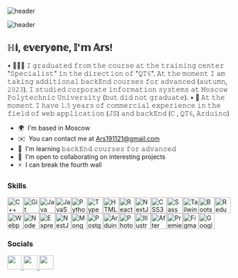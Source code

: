 ![header](https://capsule-render.vercel.app/api?type=waving&color=gradient&height=256&section=header&text=ℍ𝕚%20𝕖𝕧𝕖𝕣𝕪𝕠𝕟𝕖!&fontSize=75&animation=fadeIn&fontAlignY=38&desc=𝕀%20'%20𝕞%20𝔸𝕣𝕤%20!&descAlignY=51&descAlign=62)


![header](https://capsule-render.vercel.app/api?type=waving&color=gradient&height=256&section=header&text=ℍ𝕚%20𝕖𝕧𝕖𝕣𝕪𝕠𝕟𝕖!&fontSize=75&animation=fadeIn&fontAlignY=28&desc=𝕀%20'%20𝕞%20𝔸𝕣𝕤%20!&descAlignY=51&descAlign=62)

ℍ𝕚, 𝕖𝕧𝕖𝕣𝕪𝕠𝕟𝕖, 𝕀'𝕞 𝔸𝕣𝕤!
------------------------------------

• 👨🏻‍🎓 𝙸 𝚐𝚛𝚊𝚍𝚞𝚊𝚝𝚎𝚍 𝚏𝚛𝚘𝚖 𝚝𝚑𝚎 𝚌𝚘𝚞𝚛𝚜𝚎 𝚊𝚝 𝚝𝚑𝚎 𝚝𝚛𝚊𝚒𝚗𝚒𝚗𝚐 𝚌𝚎𝚗𝚝𝚎𝚛 "𝚂𝚙𝚎𝚌𝚒𝚊𝚕𝚒𝚜𝚝" 𝚒𝚗 𝚝𝚑𝚎 𝚍𝚒𝚛𝚎𝚌𝚝𝚒𝚘𝚗 𝚘𝚏 "𝚀𝚃𝟼". 𝙰𝚝 𝚝𝚑𝚎 𝚖𝚘𝚖𝚎𝚗𝚝 𝙸 𝚊𝚖 𝚝𝚊𝚔𝚒𝚗𝚐 𝚊𝚍𝚍𝚒𝚝𝚒𝚘𝚗𝚊𝚕 𝚋𝚊𝚌𝚔𝙴𝚗𝚍 𝚌𝚘𝚞𝚛𝚜𝚎𝚜 𝚏𝚘𝚛 𝚊𝚍𝚟𝚊𝚗𝚌𝚎𝚍 (𝚊𝚞𝚝𝚞𝚖𝚗, 𝟸𝟶𝟸𝟹). 𝙸 𝚜𝚝𝚞𝚍𝚒𝚎𝚍 𝚌𝚘𝚛𝚙𝚘𝚛𝚊𝚝𝚎 𝚒𝚗𝚏𝚘𝚛𝚖𝚊𝚝𝚒𝚘𝚗 𝚜𝚢𝚜𝚝𝚎𝚖𝚜 𝚊𝚝 𝙼𝚘𝚜𝚌𝚘𝚠 𝙿𝚘𝚕𝚢𝚝𝚎𝚌𝚑𝚗𝚒𝚌 𝚄𝚗𝚒𝚟𝚎𝚛𝚜𝚒𝚝𝚢 (𝚋𝚞𝚝 𝚍𝚒𝚍 𝚗𝚘𝚝 𝚐𝚛𝚊𝚍𝚞𝚊𝚝𝚎). • 💼 𝙰𝚝 𝚝𝚑𝚎 𝚖𝚘𝚖𝚎𝚗𝚝 𝙸 𝚑𝚊𝚟𝚎 𝟷.𝟻 𝚢𝚎𝚊𝚛𝚜 𝚘𝚏 𝚌𝚘𝚖𝚖𝚎𝚛𝚌𝚒𝚊𝚕 𝚎𝚡𝚙𝚎𝚛𝚒𝚎𝚗𝚌𝚎 𝚒𝚗 𝚝𝚑𝚎 𝚏𝚒𝚎𝚕𝚍 𝚘𝚏 𝚠𝚎𝚋 𝚊𝚙𝚙𝚕𝚒𝚌𝚊𝚝𝚒𝚘𝚗 (𝙹𝚂) 𝚊𝚗𝚍 𝚋𝚊𝚌𝚔𝙴𝚗𝚍 (𝙲 , 𝚀𝚃𝟼, 𝙰𝚛𝚍𝚞𝚒𝚗𝚘)

* 🌍  I'm based in Moscow
* ✉️  You can contact me at [Ars191121@gmail.com](mailto:Ars191121@gmail.com)
* 🧠  I'm learning 𝚋𝚊𝚌𝚔𝙴𝚗𝚍 𝚌𝚘𝚞𝚛𝚜𝚎𝚜 𝚏𝚘𝚛 𝚊𝚍𝚟𝚊𝚗𝚌𝚎𝚍
* 🤝  I'm open to collaborating on interesting projects
* ⚡  I can break the fourth wall

### Skills


<p align="left">
<a href="https://docs.microsoft.com/en-us/cpp/?view=msvc-170" target="_blank" rel="noreferrer"><img src="https://raw.githubusercontent.com/danielcranney/readme-generator/main/public/icons/skills/cplusplus-colored.svg" width="36" height="36" alt="C++" /></a><a href="https://git-scm.com/" target="_blank" rel="noreferrer"><img src="https://raw.githubusercontent.com/danielcranney/readme-generator/main/public/icons/skills/git-colored.svg" width="36" height="36" alt="Git" /></a><a href="https://www.oracle.com/java/" target="_blank" rel="noreferrer"><img src="https://raw.githubusercontent.com/danielcranney/readme-generator/main/public/icons/skills/java-colored.svg" width="36" height="36" alt="Java" /></a><a href="https://developer.mozilla.org/en-US/docs/Web/JavaScript" target="_blank" rel="noreferrer"><img src="https://raw.githubusercontent.com/danielcranney/readme-generator/main/public/icons/skills/javascript-colored.svg" width="36" height="36" alt="JavaScript" /></a><a href="https://www.python.org/" target="_blank" rel="noreferrer"><img src="https://raw.githubusercontent.com/danielcranney/readme-generator/main/public/icons/skills/python-colored.svg" width="36" height="36" alt="Python" /></a><a href="https://www.typescriptlang.org/" target="_blank" rel="noreferrer"><img src="https://raw.githubusercontent.com/danielcranney/readme-generator/main/public/icons/skills/typescript-colored.svg" width="36" height="36" alt="TypeScript" /></a><a href="https://developer.mozilla.org/en-US/docs/Glossary/HTML5" target="_blank" rel="noreferrer"><img src="https://raw.githubusercontent.com/danielcranney/readme-generator/main/public/icons/skills/html5-colored.svg" width="36" height="36" alt="HTML5" /></a><a href="https://reactjs.org/" target="_blank" rel="noreferrer"><img src="https://raw.githubusercontent.com/danielcranney/readme-generator/main/public/icons/skills/react-colored.svg" width="36" height="36" alt="React" /></a><a href="https://nextjs.org/docs" target="_blank" rel="noreferrer"><img src="https://raw.githubusercontent.com/danielcranney/readme-generator/main/public/icons/skills/nextjs-colored.svg" width="36" height="36" alt="NextJs" /></a><a href="https://www.w3.org/TR/CSS/#css" target="_blank" rel="noreferrer"><img src="https://raw.githubusercontent.com/danielcranney/readme-generator/main/public/icons/skills/css3-colored.svg" width="36" height="36" alt="CSS3" /></a><a href="https://sass-lang.com/" target="_blank" rel="noreferrer"><img src="https://raw.githubusercontent.com/danielcranney/readme-generator/main/public/icons/skills/sass-colored.svg" width="36" height="36" alt="Sass" /></a><a href="https://tailwindcss.com/" target="_blank" rel="noreferrer"><img src="https://raw.githubusercontent.com/danielcranney/readme-generator/main/public/icons/skills/tailwindcss-colored.svg" width="36" height="36" alt="TailwindCSS" /></a><a href="https://getbootstrap.com/" target="_blank" rel="noreferrer"><img src="https://raw.githubusercontent.com/danielcranney/readme-generator/main/public/icons/skills/bootstrap-colored.svg" width="36" height="36" alt="Bootstrap" /></a><a href="https://redux.js.org/" target="_blank" rel="noreferrer"><img src="https://raw.githubusercontent.com/danielcranney/readme-generator/main/public/icons/skills/redux-colored.svg" width="36" height="36" alt="Redux" /></a><a href="https://webpack.js.org/" target="_blank" rel="noreferrer"><img src="https://raw.githubusercontent.com/danielcranney/readme-generator/main/public/icons/skills/webpack-colored.svg" width="36" height="36" alt="Webpack" /></a><a href="https://nodejs.org/en/" target="_blank" rel="noreferrer"><img src="https://raw.githubusercontent.com/danielcranney/readme-generator/main/public/icons/skills/nodejs-colored.svg" width="36" height="36" alt="NodeJS" /></a><a href="https://expressjs.com/" target="_blank" rel="noreferrer"><img src="https://raw.githubusercontent.com/danielcranney/readme-generator/main/public/icons/skills/express-colored.svg" width="36" height="36" alt="Express" /></a><a href="https://docs.nestjs.com/" target="_blank" rel="noreferrer"><img src="https://raw.githubusercontent.com/danielcranney/readme-generator/main/public/icons/skills/nestjs-colored.svg" width="36" height="36" alt="NestJS" /></a><a href="https://www.mongodb.com/" target="_blank" rel="noreferrer"><img src="https://raw.githubusercontent.com/danielcranney/readme-generator/main/public/icons/skills/mongodb-colored.svg" width="36" height="36" alt="MongoDB" /></a><a href="https://www.postgresql.org/" target="_blank" rel="noreferrer"><img src="https://raw.githubusercontent.com/danielcranney/readme-generator/main/public/icons/skills/postgresql-colored.svg" width="36" height="36" alt="PostgreSQL" /></a><a href="https://store.arduino.cc/?gclid=Cj0KCQjw2eilBhCCARIsAG0Pf8uueBifykWcsSS4LPESeGQfxGVKJYnzV7bz471XfknQJy_1VINVWM8aAkLtEALw_wcB" target="_blank" rel="noreferrer"><img src="https://raw.githubusercontent.com/danielcranney/readme-generator/main/public/icons/skills/arduino-colored.svg" width="36" height="36" alt="Arduino" /></a><a href="https://www.adobe.com/uk/products/photoshop.html" target="_blank" rel="noreferrer"><img src="https://raw.githubusercontent.com/danielcranney/readme-generator/main/public/icons/skills/photoshop-colored.svg" width="36" height="36" alt="Photoshop" /></a><a href="https://www.adobe.com/uk/products/illustrator.html" target="_blank" rel="noreferrer"><img src="https://raw.githubusercontent.com/danielcranney/readme-generator/main/public/icons/skills/illustrator-colored.svg" width="36" height="36" alt="Illustrator" /></a><a href="https://www.adobe.com/uk/products/aftereffects.html" target="_blank" rel="noreferrer"><img src="https://raw.githubusercontent.com/danielcranney/readme-generator/main/public/icons/skills/aftereffects-colored.svg" width="36" height="36" alt="After Effects" /></a><a href="https://www.adobe.com/uk/products/premiere.html" target="_blank" rel="noreferrer"><img src="https://raw.githubusercontent.com/danielcranney/readme-generator/main/public/icons/skills/premierepro-colored.svg" width="36" height="36" alt="Premiere Pro" /></a><a href="https://www.figma.com/" target="_blank" rel="noreferrer"><img src="https://raw.githubusercontent.com/danielcranney/readme-generator/main/public/icons/skills/figma-colored.svg" width="36" height="36" alt="Figma" /></a><a href="https://cloud.google.com/" target="_blank" rel="noreferrer"><img src="https://raw.githubusercontent.com/danielcranney/readme-generator/main/public/icons/skills/googlecloud-colored.svg" width="36" height="36" alt="Google Cloud" /></a>
</p>


### Socials

<p align="left"> <a href="https://www.github.com/ArsShon2000" target="_blank" rel="noreferrer"> <picture> <source media="(prefers-color-scheme: dark)" srcset="https://raw.githubusercontent.com/danielcranney/readme-generator/main/public/icons/socials/github-dark.svg" /> <source media="(prefers-color-scheme: light)" srcset="https://raw.githubusercontent.com/danielcranney/readme-generator/main/public/icons/socials/github.svg" /> <img src="https://raw.githubusercontent.com/danielcranney/readme-generator/main/public/icons/socials/github.svg" width="32" height="32" /> </picture> </a> <a href="https://ArsShon2000.hashnode.dev" target="_blank" rel="noreferrer"> <picture> <source media="(prefers-color-scheme: dark)" srcset="undefined" /> <source media="(prefers-color-scheme: light)" srcset="https://raw.githubusercontent.com/danielcranney/readme-generator/main/public/icons/socials/hashnode.svg" /> <img src="https://raw.githubusercontent.com/danielcranney/readme-generator/main/public/icons/socials/hashnode.svg" width="32" height="32" /> </picture> </a> <a href="http://www.instagram.com/baobaao_" target="_blank" rel="noreferrer"> <picture> <source media="(prefers-color-scheme: dark)" srcset="undefined" /> <source media="(prefers-color-scheme: light)" srcset="https://raw.githubusercontent.com/danielcranney/readme-generator/main/public/icons/socials/instagram.svg" /> <img src="https://raw.githubusercontent.com/danielcranney/readme-generator/main/public/icons/socials/instagram.svg" width="32" height="32" /> </picture> </a></p>
